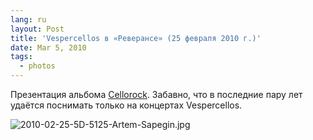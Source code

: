 ```yaml
---
lang: ru
layout: Post
title: 'Vespercellos в «Реверансе» (25 февраля 2010 г.)'
date: Mar 5, 2010
tags:
  - photos
---
```


Презентация альбома [Cellorock](http://birdwatcher.ru/blog/4268/). Забавно, что в последние пару лет удаётся поснимать только на концертах Vespercellos.

![2010-02-25-5D-5125-Artem-Sapegin.jpg](upload://2010-02-25-5D-5125-Artem-Sapegin.jpg)
